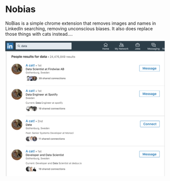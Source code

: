 # Nobias
NoBias is a simple chrome extension that removes images and names in LinkedIn searching, removing unconscious biases. It also does replace those things with cats instead....

![Nobias, just cats](https://github.com/MeTooHack/Team17/blob/master/nobias_cat.png)
